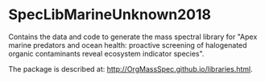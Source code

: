 # SpecLibMarineUnknown2018

Contains the data and code to generate the mass spectral library for "Apex marine predators and ocean health: proactive screening of halogenated organic contaminants reveal ecosystem indicator species".

The package is described at: http://OrgMassSpec.github.io/libraries.html.
